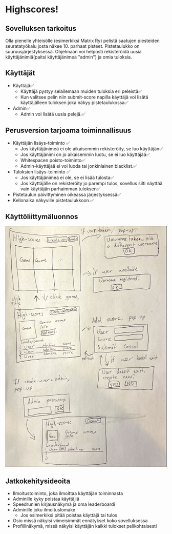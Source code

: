 # Highscores!

## Sovelluksen tarkoitus
Olla pienelle yhteisölle (esimerkiksi Matrix Ry) pelistä saatujen piesteiden seuratatyökalu josta näkee 10. parhaat pisteet. Pistetaulukko on suuruusjärjestyksessä. Ohjelmaan voi helposti rekisteröidä uusia käyttäjänimiä(paitsi käyttäjänimeä "admin") ja omia tuloksia. 

## Käyttäjät
-	Käyttäjä✅
	-	Käyttäjä pystyy selailemaan muiden tuloksia eri peleistä✅
	-	Kun valitsee pelin niin submit-score napilla käyttäjä voi lisätä käyttäjälleen tuloksen joka näkyy pistetaulukossa✅
-	Admin✅
	-	Admin voi lisätä uusia pelejä.✅

## Perusversion tarjoama toiminnallisuus
-	Käyttäjän lisäys-toiminto ✅
	-	Jos käyttäjänimeä ei ole aikaisemmin rekisteröity, se luo käyttäjän✅
	-	Jos käyttäjänimi on jo aikaisemmin luotu, se ei luo käyttäjää✅
	-	Whitespacen poisto-toiminto✅
	-	Admin-käyttäjää ei voi luoda tai jonkinlainen blacklist.✅
-	Tuloksien lisäys-toiminto ✅
	-	Jos käyttäjänimeä ei ole, se ei lisää tulosta✅
	-	Jos käyttäjälle on rekisteröity jo parempi tulos, sovellus silti näyttää vain käyttäjän parhaimman tuloksen✅
-	Pistetaulun päivittyminen oikeassa järjestyksessä✅
-	Kellonaika näkyville pistetaulukkoon.✅


## Käyttöliittymäluonnos
![](./pics/gui.jpg)

## Jatkokehitysideoita
-	Ilmoitustoiminto, joka ilmoittaa käyttäjän toiminnasta
-	Adminille kyky poistaa käyttäjiä
-	Speedrunien kirjausnäkymä ja oma leaderboardi
-	Adminille joku ilmoituslomake
	-	Jos esimerkiksi pitää poistaa käyttäjä tai tulos
-	Osio missä näkyisi viimeisimmät ennätykset koko sovelluksessa
-	Profiilinäkymä, missä näkyisi käyttäjän kaikki tulokset pelikohtaisesti
